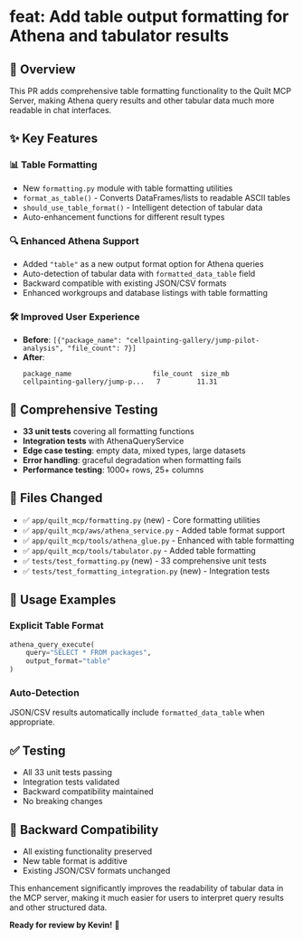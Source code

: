 # feat: Add table output formatting for Athena and tabulator results

## 🎯 Overview

This PR adds comprehensive table formatting functionality to the Quilt MCP Server, making Athena query results and other tabular data much more readable in chat interfaces.

## ✨ Key Features

### 📊 **Table Formatting**
- New `formatting.py` module with table formatting utilities
- `format_as_table()` - Converts DataFrames/lists to readable ASCII tables  
- `should_use_table_format()` - Intelligent detection of tabular data
- Auto-enhancement functions for different result types

### 🔍 **Enhanced Athena Support**
- Added `"table"` as a new output format option for Athena queries
- Auto-detection of tabular data with `formatted_data_table` field
- Backward compatible with existing JSON/CSV formats
- Enhanced workgroups and database listings with table formatting

### 🛠️ **Improved User Experience**
- **Before**: `[{"package_name": "cellpainting-gallery/jump-pilot-analysis", "file_count": 7}]`
- **After**: 
  ```
  package_name                    file_count  size_mb
  cellpainting-gallery/jump-p...   7         11.31  
  ```

## 🧪 **Comprehensive Testing**
- **33 unit tests** covering all formatting functions
- **Integration tests** with AthenaQueryService
- **Edge case testing**: empty data, mixed types, large datasets
- **Error handling**: graceful degradation when formatting fails
- **Performance testing**: 1000+ rows, 25+ columns

## 📁 **Files Changed**
- ✅ `app/quilt_mcp/formatting.py` (new) - Core formatting utilities
- ✅ `app/quilt_mcp/aws/athena_service.py` - Added table format support
- ✅ `app/quilt_mcp/tools/athena_glue.py` - Enhanced with table formatting
- ✅ `app/quilt_mcp/tools/tabulator.py` - Added table formatting
- ✅ `tests/test_formatting.py` (new) - 33 comprehensive unit tests
- ✅ `tests/test_formatting_integration.py` (new) - Integration tests

## 🚀 **Usage Examples**

### Explicit Table Format
```python
athena_query_execute(
    query="SELECT * FROM packages",
    output_format="table"
)
```

### Auto-Detection
JSON/CSV results automatically include `formatted_data_table` when appropriate.

## ✅ **Testing**
- All 33 unit tests passing
- Integration tests validated
- Backward compatibility maintained
- No breaking changes

## 🔄 **Backward Compatibility**
- All existing functionality preserved
- New table format is additive
- Existing JSON/CSV formats unchanged

This enhancement significantly improves the readability of tabular data in the MCP server, making it much easier for users to interpret query results and other structured data.

**Ready for review by Kevin!** 🚀